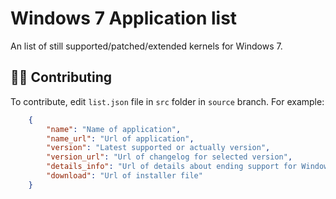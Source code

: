 # Windows 7 Application list

An list of still supported/patched/extended kernels for Windows 7.

## 👤👤 Contributing

To contribute, edit `list.json` file in `src` folder in `source` branch. For example:

```json
    {
        "name": "Name of application",
        "name_url": "Url of application",
        "version": "Latest supported or actually version",
        "version_url": "Url of changelog for selected version",
        "details_info": "Url of details about ending support for Windows 7",
        "download": "Url of installer file"
    }
```